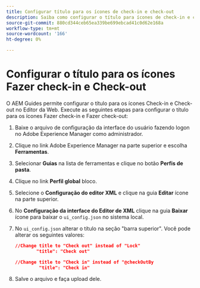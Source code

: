 ```yaml
---
title: Configurar título para os ícones de check-in e check-out
description: Saiba como configurar o título para ícones de check-in e check-out
source-git-commit: 880cd344ceb65ea339be699ebcad41c0d62e168a
workflow-type: tm+mt
source-wordcount: '166'
ht-degree: 0%

---
```


# Configurar o título para os ícones Fazer check-in e Check-out

O AEM Guides permite configurar o título para os ícones Check-in e Check-out no Editor da Web. Execute as seguintes etapas para configurar o título para os ícones Fazer check-in e Fazer check-out:

1. Baixe o arquivo de configuração da interface do usuário fazendo logon no Adobe Experience Manager como administrador.
1. Clique no link Adobe Experience Manager na parte superior e escolha **Ferramentas**.
1. Selecionar **Guias** na lista de ferramentas e clique no botão **Perfis de pasta**.
1. Clique no link **Perfil global** bloco.
1. Selecione o **Configuração do editor XML** e clique na guia **Editar** ícone na parte superior.
1. No **Configuração da interface do Editor de XML** clique na guia **Baixar** ícone para baixar o `ui_config.json` no sistema local.
1. No `ui_config.json` alterar o título na seção &quot;barra superior&quot;. Você pode alterar os seguintes valores:

   ```json
   //Change title to "Check out" instead of "Lock"
           "title": "Check out"
   
   //Change title to "Check in" instead of "@checkOutBy
            "title": "Check in"
   ```

1. Salve o arquivo e faça upload dele.
